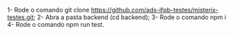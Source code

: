 1- Rode o comando git clone https://github.com/ads-ifpb-testes/misterix-testes.git;
2- Abra a pasta backend (cd backend);
3- Rode o comando npm i
4- Rode o comando npm run test.
